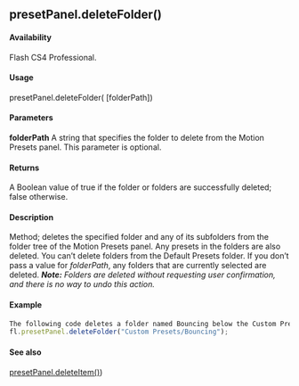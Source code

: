 ## presetPanel.deleteFolder()

#### Availability

Flash CS4 Professional.

#### Usage

presetPanel.deleteFolder( \[folderPath\])

#### Parameters

**folderPath** A string that specifies the folder to delete from the Motion Presets panel. This parameter is optional.

#### Returns

A Boolean value of true if the folder or folders are successfully deleted; false otherwise.

#### Description

Method; deletes the specified folder and any of its subfolders from the folder tree of the Motion Presets panel. Any presets in the folders are also deleted. You can’t delete folders from the Default Presets folder.
If you don’t pass a value for *folderPath*, any folders that are currently selected are deleted.
***Note:** Folders are deleted without requesting user confirmation, and there is no way to undo this action.*

#### Example

```javascript
The following code deletes a folder named Bouncing below the Custom Presets folder; any subfolders of Bouncing are also deleted:
fl.presetPanel.deleteFolder("Custom Presets/Bouncing");

```
#### See also

[presetPanel.deleteItem()](../presetPanel_object/presetPane3.md))

<span id="presetPanel.deleteItem()" class="anchor"></span>
